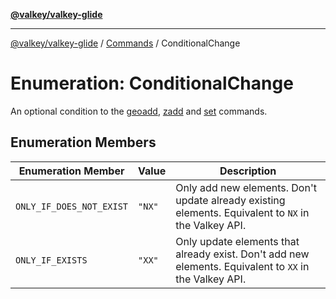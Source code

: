 [**@valkey/valkey-glide**](../../README.md)

***

[@valkey/valkey-glide](../../modules.md) / [Commands](../README.md) / ConditionalChange

# Enumeration: ConditionalChange

An optional condition to the [geoadd](../../BaseClient/classes/BaseClient.md#geoadd),
[zadd](../../BaseClient/classes/BaseClient.md#zadd) and [set](../../BaseClient/classes/BaseClient.md#set) commands.

## Enumeration Members

| Enumeration Member | Value | Description |
| ------ | ------ | ------ |
| <a id="only_if_does_not_exist"></a> `ONLY_IF_DOES_NOT_EXIST` | `"NX"` | Only add new elements. Don't update already existing elements. Equivalent to `NX` in the Valkey API. |
| <a id="only_if_exists"></a> `ONLY_IF_EXISTS` | `"XX"` | Only update elements that already exist. Don't add new elements. Equivalent to `XX` in the Valkey API. |
